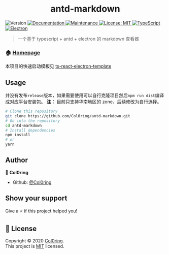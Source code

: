 <h1 align="center">antd-markdown</h1>
<p>
  <img alt="Version" src="https://img.shields.io/badge/version-0.1.1-blue.svg?cacheSeconds=2592000" />
  <a href="https://github.com/Col0ring/ts-react-electron-template#readme" target="_blank">
    <img alt="Documentation" src="https://img.shields.io/badge/documentation-yes-brightgreen.svg" />
  </a>
  <a href="https://github.com/Col0ring/ts-react-electron-template/graphs/commit-activity" target="_blank">
    <img alt="Maintenance" src="https://img.shields.io/badge/Maintained%3F-yes-green.svg" />
  </a>
  <a href="https://github.com/Col0ring/ts-react-electron-template/blob/master/LICENSE" target="_blank">
    <img alt="License: MIT" src="https://img.shields.io/github/license/Col0ring/ts-react-electron-template" />
  </a>
   <a href="https://github.com/Col0ring/ts-react-electron-template#readme" target="_blank">
    <img alt="TypeScript" src="https://img.shields.io/badge/typescript-%3E%3D3.7.2-blue" />
  </a>
  <a href="https://github.com/Col0ring/ts-react-electron-template#readme" target="_blank">
    <img alt="Electron" src="https://img.shields.io/badge/electron-%3E%3D9.0.5-orange" />
  </a>
</p>

> 一个基于 typescript + antd + electron 的 markdown 查看器

### 🏠 [Homepage](https://github.com/Col0ring/antd-markdown)

本项目的快速启动模板见 [ts-react-electron-template](https://github.com/Col0ring/ts-react-electron-template)

## Usage

并没有发布`release`版本，如果需要使用可以自行克隆项目然后`npm run dist`编译成对应平台安装包。
**注：** 目前只支持华南地区的 zone，后续修改为自行选择。

```sh
# Clone this repository
git clone https://github.com/Col0ring/antd-markdown.git
# Go into the repository
cd antd-markdown
# Install dependencies
npm install
# or
yarn
```

## Author

👤 **Col0ring**

- Github: [@Col0ring](https://github.com/Col0ring)

## Show your support

Give a ⭐️ if this project helped you!

## 📝 License

Copyright © 2020 [Col0ring](https://github.com/Col0ring).<br />
This project is [MIT](https://github.com/Col0ring/antd-markdown/blob/master/LICENSE) licensed.
